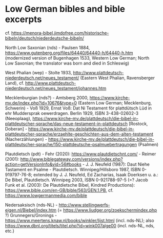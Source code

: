 # Low German bibles and bible excerpts

cf. https://menora-bibel.jimdofree.com/historische-bibeln/deutsch/niederdeutsche-bibeln/

North Low Saxonian (nds)
	- Paulsen 1884, https://www.gutenberg.org/files/64440/64440-h/64440-h.htm (modernized version of Bugenhagen 1533, Western Low German; North Low Saxonian; the translator was born and died in Schleswig)

West Phalian (wep)
	- Stolte 1933, http://www.plattdeutsch-niederdeutsch.net/neues_testament/ (Eastern West Phalian, Ravensberger Land), cf. http://www.plattdeutsch-niederdeutsch.net/neues_testament/johannes.htm

Mecklenburgian (nds?)
	- Amtsberg 2000, https://www.kirche-mv.de/index.php?id=10676&type=0 (Eastern Low German; Mecklenburg, Schwerin)
	- Voß 1929, Ernst Voß: Dat Ni Testament för plattdütsch Lüd in ehr Muddersprak oewerdragen. Berlin 1929, ISBN 3-438-02602-3 (Neeoplaag), https://www.kirche-mv.de/plattdeutsch/die-bibel-in-plattdeutscher-sprache/das-neue-testament-in-plattdeutsch [Rostock, Doberan]
	- https://www.kirche-mv.de/plattdeutsch/die-bibel-in-plattdeutscher-sprache/erzaehlte-geschichten-aus-dem-alten-testament (Nacherzählungen)
	- https://www.kirche-mv.de/plattdeutsch/die-bibel-in-plattdeutscher-sprache/150-plattdeutsche-psalmuebertragungen (Psalmen)

Plautdietsch (pdt)
	- Fehr (2020): https://www.plautdietschnt.com/
	- Reimer (2001): http://www.biblegateway.com/versions/index.php?action=getVersionInfo&vid=56#books
	- J. J. Neufeld (1987): Daut Niehe Tastament en Psalme - Plautdietsch. Winnipeg/Hillsboro 1987, ISBN 0-919797-76-8; extended by 
	J. J. Neufeld, Ed Zacharias, Isaak Doerksen u. a.: De Bibel, Plautdietsch. Winnipeg 2003, ISBN 0-921788-97-5 (=? Jacob Funk et al. (2003): De Plautdietsche Bibel, Kindred Productions): https://www.bible.com/en-GB/bible/563/GEN.1.PB, cf. https://www.lowgermanmedia.com/bible

Nedersaksisch (nds-NL)
	- http://www.stellingwerfs-eigen.nl/Biebel/index.htm (= https://www.liudger.org/zoekschermindex.php ?) Grunnegers/Gronings
	- https://www.meertens.knaw.nl/books/winkler/lijst.html (incl. nds-NL); also https://www.dbnl.org/titels/titel.php?id=wink007alge00 (incl. nds-NL, nds, etc.)
